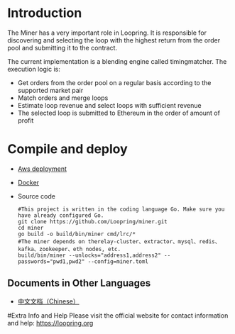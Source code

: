 
# Introduction
The Miner has a very important role in Loopring. It is responsible for discovering and selecting the loop with the highest return from the order pool and submitting it to the contract.

The current implementation is a blending engine called timingmatcher. The execution logic is:
* Get orders from the order pool on a regular basis according to the supported market pair
* Match orders and merge loops
* Estimate loop revenue and select loops with sufficient revenue
* The selected loop is submitted to Ethereum in the order of amount of profit

# Compile and deploy
* [Aws deployment](https://loopring.github.io/relay-cluster/deploy/deploy_index.html#%E6%9C%8D%E5%8A%A1)
* [Docker]((https://loopring.github.io/miner/docker.html))
* Source code
    
    ```
    #This project is written in the coding language Go. Make sure you have already configured Go.
    git clone https://github.com/Loopring/miner.git
    cd miner
    go build -o build/bin/miner cmd/lrc/*
    #The miner depends on therelay-cluster、extractor、mysql、redis、kafka、zookeeper、eth nodes, etc.
    build/bin/miner --unlocks="address1,address2" --passwords="pwd1,pwd2" --config=miner.toml
    ```
    
    
## Documents in Other Languages
- [中文文档（Chinese）](chinese.md)

#Extra Info and Help
Please visit the official website for contact information and help: https://loopring.org



